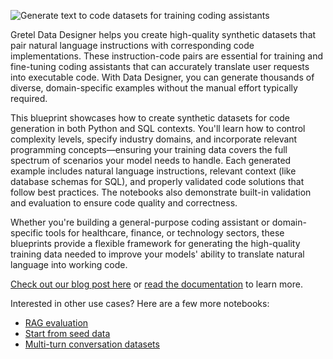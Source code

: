 ![Generate text to code datasets for training coding assistants](https://blueprints.gretel.cloud/use_cases/images/data-designer.png "Generate text to code datasets for training coding assistants")

Gretel Data Designer helps you create high-quality synthetic datasets that pair natural language instructions with corresponding code implementations. These instruction-code pairs are essential for training and fine-tuning coding assistants that can accurately translate user requests into executable code. With Data Designer, you can generate thousands of diverse, domain-specific examples without the manual effort typically required.

This blueprint showcases how to create synthetic datasets for code generation in both Python and SQL contexts. You'll learn how to control complexity levels, specify industry domains, and incorporate relevant programming concepts—ensuring your training data covers the full spectrum of scenarios your model needs to handle. Each generated example includes natural language instructions, relevant context (like database schemas for SQL), and properly validated code solutions that follow best practices. The notebooks also demonstrate built-in validation and evaluation to ensure code quality and correctness.

Whether you're building a general-purpose coding assistant or domain-specific tools for healthcare, finance, or technology sectors, these blueprints provide a flexible framework for generating the high-quality training data needed to improve your models' ability to translate natural language into working code.

[Check out our blog post here](https://gretel.ai/blog/build-high-quality-datasets-for-ai-using-gretel-navigator) or [read the documentation](https://docs.gretel.ai/create-synthetic-data/gretel-data-designer-beta) to learn more.

Interested in other use cases? Here are a few more notebooks:
- [RAG evaluation](https://colab.research.google.com/github/gretelai/gretel-blueprints/blob/main/docs/notebooks/data-designer/rag-examples/generate-rag-evaluation-dataset.ipynb)
- [Start from seed data](https://colab.research.google.com/github/gretelai/gretel-blueprints/blob/main/docs/notebooks/data-designer/data-designer-101/3-seeding-with-a-dataset.ipynb)
- [Multi-turn conversation datasets](https://colab.research.google.com/github/gretelai/gretel-blueprints/blob/main/docs/notebooks/data-designer/multi-turn-chat/multi-turn-conversation.ipynb)